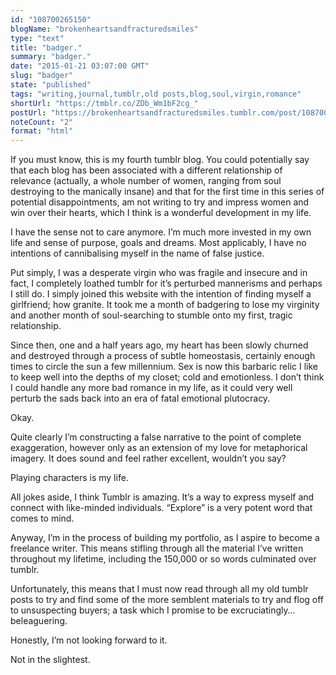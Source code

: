 ```yaml
---
id: "108700265150"
blogName: "brokenheartsandfracturedsmiles"
type: "text"
title: "badger."
summary: "badger."
date: "2015-01-21 03:07:00 GMT"
slug: "badger"
state: "published"
tags: "writing,journal,tumblr,old posts,blog,soul,virgin,romance"
shortUrl: "https://tmblr.co/ZDb_Wm1bF2cg_"
postUrl: "https://brokenheartsandfracturedsmiles.tumblr.com/post/108700265150/badger"
noteCount: "2"
format: "html"
---
```


If you must know, this is my fourth tumblr blog. You could potentially say that each blog has been associated with a different relationship of relevance (actually, a whole number of women, ranging from soul destroying to the manically insane) and that for the first time in this series of potential disappointments, am not writing to try and impress women and win over their hearts, which I think is a wonderful development in my life. 

I have the sense not to care anymore. I’m much more invested in my own life and sense of purpose, goals and dreams. Most applicably, I have no intentions of cannibalising myself in the name of false justice.

Put simply, I was a desperate virgin who was fragile and insecure and in fact, I completely loathed tumblr for it’s perturbed mannerisms and perhaps I still do. I simply joined this website with the intention of finding myself a girlfriend; how granite. It took me a month of badgering to lose my virginity and another month of soul-searching to stumble onto my first, tragic relationship.

Since then, one and a half years ago, my heart has been slowly churned and destroyed through a process of subtle homeostasis, certainly enough times to circle the sun a few millennium. Sex is now this barbaric relic I like to keep well into the depths of my closet; cold and emotionless. I don’t think I could handle any more bad romance in my life, as it could very well perturb the sads back into an era of fatal emotional plutocracy.

Okay.

Quite clearly I’m constructing a false narrative to the point of complete exaggeration, however only as an extension of my love for metaphorical imagery. It does sound and feel rather excellent, wouldn’t you say? 

Playing characters is my life. 

All jokes aside, I think Tumblr is amazing. It’s a way to express myself and connect with like-minded individuals. “Explore” is a very potent word that comes to mind.

Anyway, I’m in the process of building my portfolio, as I aspire to become a freelance writer. This means stifling through all the material I’ve written throughout my lifetime, including the 150,000 or so words culminated over tumblr. 

Unfortunately, this means that I must now read through all my old tumblr posts to try and find some of the more semblent materials to try and flog off to unsuspecting buyers; a task which I promise to be excruciatingly… beleaguering. 

Honestly, I’m not looking forward to it. 

Not in the slightest.